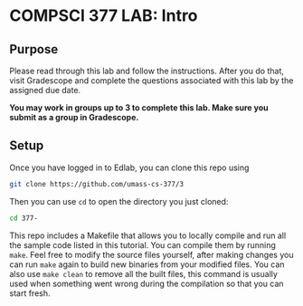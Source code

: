 # COMPSCI 377 LAB: Intro

## Purpose



Please read through this lab and follow the instructions. After you do that, visit Gradescope and complete the questions associated with this lab by the assigned due date.

**You may work in groups up to 3 to complete this lab. Make sure you submit as a group in Gradescope.**

## Setup

Once you have logged in to Edlab, you can clone this repo using

```bash
git clone https://github.com/umass-cs-377/3
```

Then you can use `cd` to open the directory you just cloned:

```bash
cd 377-
```

This repo includes a Makefile that allows you to locally compile and run all the sample code listed in this tutorial. You can compile them by running `make`. Feel free to modify the source files yourself, after making changes you can run `make` again to build new binaries from your modified files. You can also use `make clean` to remove all the built files, this command is usually used when something went wrong during the compilation so that you can start fresh.
